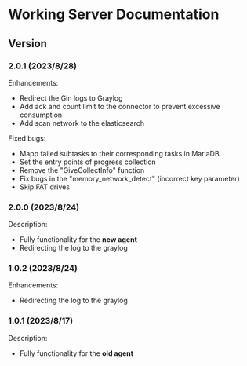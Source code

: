 # Working Server Documentation

<!-- ## Functions
<details>
<summary>Handshake</summary>

| Direction    | TaskName            | Format           | Msg e.g.                                                                                                                                                                   | Note |
| ------------ | ------------------- | ---------------- | -------------------------------------------------------------------------------------------------------------------------------------------------------------------------- | ---- |
| Agent→Server | GiveInfo            | AgentInfo        | <details><summary>AgentInfo</summary> x64\|Windows 10 Home\|DESKTOP\-LD2C4NP\|SYSTEM\|3\.4\.2\.0,1988,1989\|20230815110126\|569a2191ae414802a5a72bc0b8e0bd1e\|0 </details> |      |
| Server→Agent | OpenCheckThread     | AgentID          | <details><summary>AgentID</summary> 6b75775ef8854658a595286f6f051399 </details>                                                                                            |      |
| Agent→Server | GiveDetectInfoFirst | process\|network | 0\|0                                                                                                                                                                       |      |
| Server→Agent | UpdateDetectMode    | process\|network | 0\|0                                                                                                                                                                       |      |
| Agent→Server | GiveDetectInfo      | process\|network | 0\|0                                                                                                                                                                       |      |
| Server→Agent | CheckConnect        | \(Heartbeat\)    | 0\|0                                                                                                                                                                       |      |

</details>

<details>

<summary>ChangeDetectMode</summary>

| Direction    | TaskName         | Format           | Msg e.g. | Note |
| ------------ | ---------------- | ---------------- | -------- | ---- |
| User→Server  | ChangeDetectMode | process\|network | 0\|0     |      |
| Server→Agent | UpdateDetectMode | process\|network | 0\|0     |      |
| Agent→Server | GiveDetectInfo   | process\|network | 0\|0     |      |

</details>

<details>

<summary>Detect</summary>

| Direction    | TaskName              | Format                             | Msg e.g.                                                                                                   | Note                                           |
| ------------ | --------------------- | ---------------------------------- | ---------------------------------------------------------------------------------------------------------- | ---------------------------------------------- |
| Agent→Server | GiveDetectNetwork     | \{MemoryNeworkDetect\}             | <details><summary>Msg&nbsp;</summary> 104984\|13.107.42.16:443\|1690922105\|1690080351\|0\|52365</details> |                                                |
| Server→Agent | DataRight             |                                    |                                                                                                            |                                                |
| Agent→Server | GiveDetectProcessFrag | \(detect&nbsp;data&nbsp;fragment\) |                                                                                                            | Split into multiple fragments if it's too long |
| Server→Agent | DataRight             |                                    |                                                                                                            |                                                |
| Agent→Server | GiveDetectProcess     | \{Memory\}                         | <details><summary>Msg&nbsp;</summary></details>                                                            | Single or the last one                         |
| Server→Agent | DataRight             |                                    |                                                                                                            |                                                |
| Server→Agent | DataRight             |                                    |                                                                                                            |                                                |

<blockquote>
<details><summary><em>MemoryNetworkDetect</em></summary>
    ProcessId <code>int</code><br>
    Address <code>string</code><br>
    Timestamp <code>int</code><br>
    ProcessCreateTime <code>int</code><br>
    ConnectionINorOUT <code>bool</code><br>
    AgentPort <code>int</code>
</details>
</blockquote>

<blockquote>
<details><summary><em>Memory</em></summary>
    ProcessName <code>string</code><br>
    ProcessCreateTime <code>int</code><br>
    DynamicCommand <code>string</code><br>
    ProcessMD5 <code>string</code><br>
    ProcessPath <code>string </code><br>
    ParentProcessId <code>int </code><br>
    ParentProcessName <code>string</code><br>
    ParentProcessPath <code>string</code><br>
    DigitalSign <code>string</code><br>
    ProcessId <code>int</code><br>
    InjectActive <code>string</code><br>
    ProcessBeInjected <code>int</code><br>
    Boot <code>string</code><br>
    Hide <code>string</code><br>
    ImportOtherDLL <code>string</code><br>
    Hook <code>string</code><br>
    ProcessConnectIP <code>string</code><br>
    RiskLevel <code>int</code><br>
    Mode <code>string</code>
</details>
</blockquote>

</details>

<details>

<summary>Scan</summary>



</details>

<details>

<summary>Explorer</summary>



</details>

<details>

<summary>Collect</summary> -->



</details>

## Version

### 2.0.1 (2023/8/28)
Enhancements:
- Redirect the Gin logs to Graylog
- Add ack and count limit to the connector to prevent excessive consumption
- Add scan network to the elasticsearch

Fixed bugs:
- Mapp failed subtasks to their corresponding tasks in MariaDB
- Set the entry points of progress collection
- Remove the "GiveCollectInfo" function
- Fix bugs in the "memory_network_detect" (incorrect key parameter)
- Skip FAT drives

### 2.0.0 (2023/8/24)
Description:
- Fully functionality for the **new agent**
- Redirecting the log to the graylog

### 1.0.2 (2023/8/24)
Enhancements:
- Redirecting the log to the graylog

### 1.0.1 (2023/8/17)
Description:
- Fully functionality for the **old agent**
